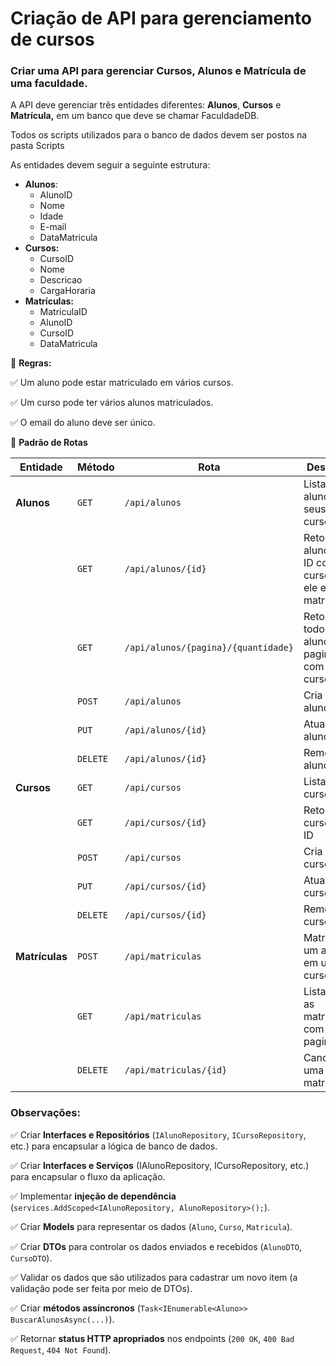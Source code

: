 # Criação de API para gerenciamento de cursos

### Criar uma API para gerenciar Cursos, Alunos e Matrícula de uma faculdade.

A API deve gerenciar três entidades diferentes: **Alunos**, **Cursos** e **Matrícula,** em um banco que deve se chamar FaculdadeDB.

Todos os scripts utilizados para o banco de dados devem ser postos na pasta Scripts

As entidades devem seguir a seguinte estrutura:

- **Alunos**:
    - AlunoID
    - Nome
    - Idade
    - E-mail
    - DataMatricula
- **Cursos:**
    - CursoID
    - Nome
    - Descricao
    - CargaHoraria
- **Matrículas:**
    - MatriculaID
    - AlunoID
    - CursoID
    - DataMatricula

📌 **Regras:**

✅ Um aluno pode estar matriculado em vários cursos.

✅ Um curso pode ter vários alunos matriculados.

✅ O email do aluno deve ser único.

📌 **Padrão de Rotas**

| Entidade | Método | Rota | Descrição |
| --- | --- | --- | --- |
| **Alunos** | `GET` | `/api/alunos` | Lista todos alunos com seus cursos |
|  | `GET` | `/api/alunos/{id}` | Retorna um aluno pelo ID com os cursos que ele está matriculado |
|  | `GET` | `/api/alunos/{pagina}/{quantidade}` | Retorna todos os alunos paginados com seus cursos |
|  | `POST` | `/api/alunos` | Cria um aluno |
|  | `PUT` | `/api/alunos/{id}` | Atualiza um aluno |
|  | `DELETE` | `/api/alunos/{id}` | Remove um aluno |
| **Cursos** | `GET` | `/api/cursos` | Lista cursos |
|  | `GET` | `/api/cursos/{id}` | Retorna um curso pelo ID  |
|  | `POST` | `/api/cursos` | Cria um curso |
|  | `PUT` | `/api/cursos/{id}` | Atualiza um curso |
|  | `DELETE` | `/api/cursos/{id}` | Remove um curso |
| **Matrículas** | `POST` | `/api/matriculas` | Matricula um aluno em um curso |
|  | `GET` | `/api/matriculas` | Lista todas as matrículas com paginação |
|  | `DELETE` | `/api/matriculas/{id}` | Cancela uma matrícula |

### Observações:

✅ Criar **Interfaces e Repositórios** (`IAlunoRepository`, `ICursoRepository`, etc.) para encapsular a lógica de banco de dados.

✅ Criar **Interfaces e Serviços** (IAlunoRepository, ICursoRepository, etc.) para encapsular o fluxo da aplicação.

✅ Implementar **injeção de dependência** (`services.AddScoped<IAlunoRepository, AlunoRepository>();`).

✅ Criar **Models** para representar os dados (`Aluno`, `Curso`, `Matricula`).

✅ Criar **DTOs** para controlar os dados enviados e recebidos (`AlunoDTO`, `CursoDTO`).

✅ Validar os dados que são utilizados para cadastrar um novo item (a validação pode ser feita por meio de DTOs).

✅ Criar **métodos assíncronos** (`Task<IEnumerable<Aluno>> BuscarAlunosAsync(...)`).

✅ Retornar **status HTTP apropriados** nos endpoints (`200 OK`, `400 Bad Request`, `404 Not Found`).


